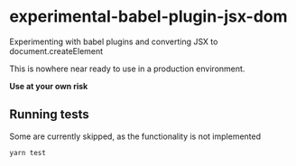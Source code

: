 # experimental-babel-plugin-jsx-dom
Experimenting with babel plugins and converting JSX to document.createElement

This is nowhere near ready to use in a production environment. 

**Use at your own risk**


## Running tests

Some are currently skipped, as the functionality is not implemented

    yarn test

